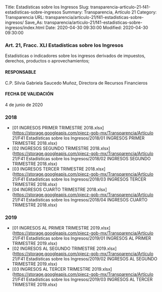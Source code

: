 Title: Estadísticas sobre los Ingresos
Slug: transparencia-articulo-21-f41-estadisticas-sobre-ingresos
Summary: Transparencia, Artículo 21
Category: Transparencia
URL: transparencia/articulo-21/f41-estadisticas-sobre-ingresos/
Save_As: transparencia/articulo-21/f41-estadisticas-sobre-ingresos/index.html
Date: 2020-04-30 09:30:00
Modified: 2020-04-30 09:30:00


### Art. 21, Fracc. XLI Estadísticas sobre los Ingresos

Estadísticas o indicadores sobre los ingresos derivados de impuestos, derechos, productos o aprovechamientos;

#### RESPONSABLE

C.P. Silvia Gabriela Saucedo Muñoz, Directora de Recursos Financieros

#### FECHA DE VALIDACIÓN

4 de junio de 2020


### 2018


* [01 INGRESOS PRIMER TRIMESTRE 2018.xlsx](https://storage.googleapis.com/pjecz-gob-mx/Transparencia/Artículo 21/F41 Estadísticas sobre los Ingresos/2018/01 INGRESOS PRIMER TRIMESTRE 2018.xlsx)
* [02 INGRESOS SEGUNDO TRIMESTRE 2018.xlsx](https://storage.googleapis.com/pjecz-gob-mx/Transparencia/Artículo 21/F41 Estadísticas sobre los Ingresos/2018/02 INGRESOS SEGUNDO TRIMESTRE 2018.xlsx)
* [03 INGRESOS TERCER TRIMESTRE 2018.xlsx](https://storage.googleapis.com/pjecz-gob-mx/Transparencia/Artículo 21/F41 Estadísticas sobre los Ingresos/2018/03 INGRESOS TERCER TRIMESTRE 2018.xlsx)
* [04 INGRESOS CUARTO TRIMESTRE 2018.xlsx](https://storage.googleapis.com/pjecz-gob-mx/Transparencia/Artículo 21/F41 Estadísticas sobre los Ingresos/2018/04 INGRESOS CUARTO TRIMESTRE 2018.xlsx)


### 2019


* [01 INGRESOS AL PRIMER TRIMESTRE 2019.xlsx](https://storage.googleapis.com/pjecz-gob-mx/Transparencia/Artículo 21/F41 Estadísticas sobre los Ingresos/2019/01 INGRESOS AL PRIMER TRIMESTRE 2019.xlsx)
* [02 INGRESOS AL SEGUNDO TRIMESTRE 2019.xlsx](https://storage.googleapis.com/pjecz-gob-mx/Transparencia/Artículo 21/F41 Estadísticas sobre los Ingresos/2019/02 INGRESOS AL SEGUNDO TRIMESTRE 2019.xlsx)
* [03 INGRESOS AL TERCER TRIMESTRE 2019.xlsx](https://storage.googleapis.com/pjecz-gob-mx/Transparencia/Artículo 21/F41 Estadísticas sobre los Ingresos/2019/03 INGRESOS AL TERCER TRIMESTRE 2019.xlsx)


